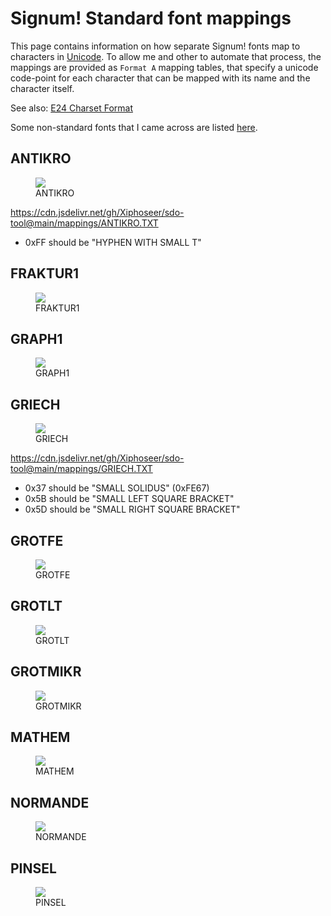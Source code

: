 # Signum! Standard font mappings

This page contains information on how separate Signum! fonts map to characters
in [Unicode]. To allow me and other to automate that process, the mappings
are provided as `Format A` mapping tables, that specify a unicode code-point
for each character that can be mapped with its name and the character itself.

[Unicode]: https://unicode.org

See also: [E24 Charset Format](format-eset.html)

Some non-standard fonts that I came across are listed [here](other.html).

## ANTIKRO

<figure>
    <img src="{{'img/kb/ANTIKRO.png' | relative_url }}">
    <figcaption>ANTIKRO</figcaption>
</figure>

<https://cdn.jsdelivr.net/gh/Xiphoseer/sdo-tool@main/mappings/ANTIKRO.TXT>

- 0xFF should be "HYPHEN WITH SMALL T"

## FRAKTUR1

<figure>
    <img src="{{'img/kb/FRAKTUR1.png' | relative_url }}">
    <figcaption>FRAKTUR1</figcaption>
</figure>

## GRAPH1

<figure>
    <img src="{{'img/kb/GRAPH1.png' | relative_url }}">
    <figcaption>GRAPH1</figcaption>
</figure>

## GRIECH

<figure>
    <img src="{{'img/kb/GRIECH.png' | relative_url }}">
    <figcaption>GRIECH</figcaption>
</figure>

<https://cdn.jsdelivr.net/gh/Xiphoseer/sdo-tool@main/mappings/GRIECH.TXT>

- 0x37 should be "SMALL SOLIDUS" (0xFE67)
- 0x5B should be "SMALL LEFT SQUARE BRACKET"
- 0x5D should be "SMALL RIGHT SQUARE BRACKET"

## GROTFE

<figure>
    <img src="{{'img/kb/GROTFE.png' | relative_url }}">
    <figcaption>GROTFE</figcaption>
</figure>

## GROTLT

<figure>
    <img src="{{'img/kb/GROTLT.png' | relative_url }}">
    <figcaption>GROTLT</figcaption>
</figure>

## GROTMIKR

<figure>
    <img src="{{'img/kb/GROTMIKR.png' | relative_url }}">
    <figcaption>GROTMIKR</figcaption>
</figure>

## MATHEM

<figure>
    <img src="{{'img/kb/MATHEM.png' | relative_url }}">
    <figcaption>MATHEM</figcaption>
</figure>

## NORMANDE

<figure>
    <img src="{{'img/kb/NORMANDE.png' | relative_url }}">
    <figcaption>NORMANDE</figcaption>
</figure>

## PINSEL

<figure>
    <img src="{{'img/kb/PINSEL.png' | relative_url }}">
    <figcaption>PINSEL</figcaption>
</figure>